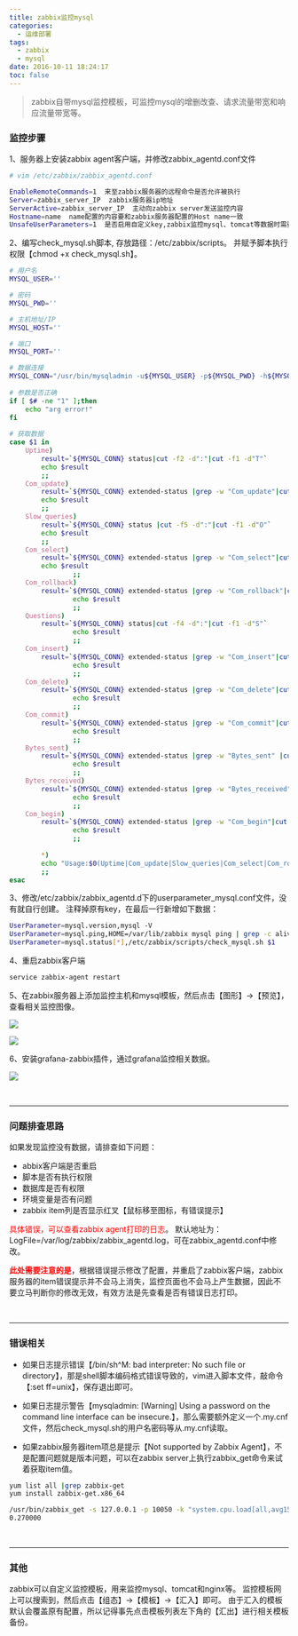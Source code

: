 ```yaml
---
title: zabbix监控mysql
categories:
  - 运维部署
tags:
  - zabbix
  - mysql
date: 2016-10-11 18:24:17
toc: false
---
```


> zabbix自带mysql监控模板，可监控mysql的增删改查、请求流量带宽和响应流量带宽等。

### 监控步骤

1、服务器上安装zabbix agent客户端，并修改zabbix_agentd.conf文件
```bash
# vim /etc/zabbix/zabbix_agentd.conf

EnableRemoteCommands=1  来至zabbix服务器的远程命令是否允许被执行
Server=zabbix_server_IP  zabbix服务器ip地址
ServerActive=zabbix_server_IP  主动向zabbix server发送监控内容
Hostname=name  name配置的内容要和zabbix服务器配置的Host name一致
UnsafeUserParameters=1  是否启用自定义key,zabbix监控mysql、tomcat等数据时需要自定义key
```

2、编写check_mysql.sh脚本, 存放路径：/etc/zabbix/scripts。
并赋予脚本执行权限【chmod +x check_mysql.sh】。

<!-- more -->

```bash
# 用户名
MYSQL_USER=''

# 密码
MYSQL_PWD=''

# 主机地址/IP
MYSQL_HOST=''

# 端口
MYSQL_PORT=''

# 数据连接
MYSQL_CONN="/usr/bin/mysqladmin -u${MYSQL_USER} -p${MYSQL_PWD} -h${MYSQL_HOST} -P${MYSQL_PORT}"
 
# 参数是否正确
if [ $# -ne "1" ];then 
    echo "arg error!" 
fi 
 
# 获取数据
case $1 in 
    Uptime) 
        result=`${MYSQL_CONN} status|cut -f2 -d":"|cut -f1 -d"T"` 
        echo $result 
        ;; 
    Com_update) 
        result=`${MYSQL_CONN} extended-status |grep -w "Com_update"|cut -d"|" -f3` 
        echo $result 
        ;; 
    Slow_queries) 
        result=`${MYSQL_CONN} status |cut -f5 -d":"|cut -f1 -d"O"` 
        echo $result 
        ;; 
    Com_select) 
        result=`${MYSQL_CONN} extended-status |grep -w "Com_select"|cut -d"|" -f3` 
        echo $result 
                ;; 
    Com_rollback) 
        result=`${MYSQL_CONN} extended-status |grep -w "Com_rollback"|cut -d"|" -f3` 
                echo $result 
                ;; 
    Questions) 
        result=`${MYSQL_CONN} status|cut -f4 -d":"|cut -f1 -d"S"` 
                echo $result 
                ;; 
    Com_insert) 
        result=`${MYSQL_CONN} extended-status |grep -w "Com_insert"|cut -d"|" -f3` 
                echo $result 
                ;; 
    Com_delete) 
        result=`${MYSQL_CONN} extended-status |grep -w "Com_delete"|cut -d"|" -f3` 
                echo $result 
                ;; 
    Com_commit) 
        result=`${MYSQL_CONN} extended-status |grep -w "Com_commit"|cut -d"|" -f3` 
                echo $result 
                ;; 
    Bytes_sent) 
        result=`${MYSQL_CONN} extended-status |grep -w "Bytes_sent" |cut -d"|" -f3` 
                echo $result 
                ;; 
    Bytes_received) 
        result=`${MYSQL_CONN} extended-status |grep -w "Bytes_received" |cut -d"|" -f3` 
                echo $result 
                ;; 
    Com_begin) 
        result=`${MYSQL_CONN} extended-status |grep -w "Com_begin"|cut -d"|" -f3` 
                echo $result 
                ;; 
                        
        *) 
        echo "Usage:$0(Uptime|Com_update|Slow_queries|Com_select|Com_rollback|Questions|Com_insert|Com_delete|Com_commit|Bytes_sent|Bytes_received|Com_begin)" 
        ;; 
esac

```

3、修改/etc/zabbix/zabbix_agentd.d下的userparameter_mysql.conf文件，没有就自行创建。
注释掉原有key，在最后一行新增如下数据：
```bash
UserParameter=mysql.version,mysql -V
UserParameter=mysql.ping,HOME=/var/lib/zabbix mysql ping | grep -c alive
UserParameter=mysql.status[*],/etc/zabbix/scripts/check_mysql.sh $1
```

4、重启zabbix客户端
```bash
service zabbix-agent restart
```

5、在zabbix服务器上添加监控主机和mysql模板，然后点击【图形】->【预览】，查看相关监控图像。

![](http://7xvfir.com1.z0.glb.clouddn.com/zabbix%E7%9B%91%E6%8E%A7mysql/1.png)

![](http://7xvfir.com1.z0.glb.clouddn.com/zabbix%E7%9B%91%E6%8E%A7mysql/2.png)

6、安装grafana-zabbix插件，通过grafana监控相关数据。

![](http://7xvfir.com1.z0.glb.clouddn.com/zabbix%E7%9B%91%E6%8E%A7mysql/3.png)

<br/>

---

### 问题排查思路

如果发现监控没有数据，请排查如下问题：
- abbix客户端是否重启
- 脚本是否有执行权限
- 数据库是否有权限
- 环境变量是否有问题
- zabbix item列是否显示红叉【鼠标移至图标，有错误提示】

<font style="color:red">具体错误，可以查看zabbix agent打印的日志</font>。
默认地址为：LogFile=/var/log/zabbix/zabbix_agentd.log，可在zabbix_agentd.conf中修改。

<font style="color:red">**此处需要注意的是**</font>，根据错误提示修改了配置，并重启了zabbix客户端，zabbix 服务器的item错误提示并不会马上消失，监控页面也不会马上产生数据，因此不要立马判断你的修改无效，有效方法是先查看是否有错误日志打印。

<br/>

---

### 错误相关

- 如果日志提示错误【/bin/sh^M: bad interpreter: No such file or directory】，那是shell脚本编码格式错误导致的，vim进入脚本文件，敲命令【:set ff=unix】，保存退出即可。

- 如果日志提示警告【mysqladmin: [Warning] Using a password on the command line interface can be insecure.】，那么需要额外定义一个.my.cnf文件，然后check_mysql.sh的用户名密码等从.my.cnf读取。

- 如果zabbix服务器item项总是提示【Not supported by Zabbix Agent】，不是配置问题就是版本问题，可以在zabbix server上执行zabbix_get命令来试着获取item值。
```bash
yum list all |grep zabbix-get
yum install zabbix-get.x86_64

/usr/bin/zabbix_get -s 127.0.0.1 -p 10050 -k "system.cpu.load[all,avg15]"
0.270000
```

<br/>

---

### 其他
zabbix可以自定义监控模板，用来监控mysql、tomcat和nginx等。
监控模板网上可以搜索到，然后点击【组态】->【模板】->【汇入】即可。
由于汇入的模板默认会覆盖原有配置，所以记得事先点击模板列表左下角的【汇出】进行相关模板备份。

<br/>